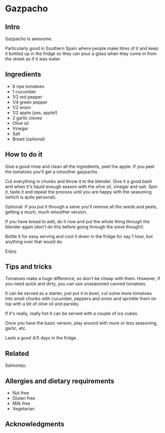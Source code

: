 # Gazpacho

## Intro

Gazpacho is awesome.

Particularly good in Southern Spain where people make litres of it and keep it bottled up in the fridge so they can pour a glass when they come in from the street as if it was water.

## Ingredients

* 8 ripe tomatoes
* 1 cucumber
* 1/2 red pepper
* 1/4 green pepper
* 1/2 onion
* 1/2 apple (yes, apple!)
* 2 garlic cloves 
* Olive oil
* Vinegar
* Salt
* Bread (optional)

## How to do it

Give a good rinse and clean all the ingredients, peel the apple. If you peel the tomatoes you'll get a smoother gazpacho.

Cut everything in chunks and throw it to the blender. Give it a good bash and when it's liquid enough season with the olive oil, vinegar and salt. Spin it, taste it and repeat the process until you are happy with the seasoning (which is quite personal).

Optional: if you put it through a sieve you'll remove all the seeds and peels, getting a much, much smoother version.

If you have bread to add, do it now and put the whole thing through the blender again (don't do this before going through the sieve though!).

Bottle it for easy serving and cool it down in the fridge for say 1 hour, but anything over that would do.

Enjoy.

## Tips and tricks

Tomatoes make a huge difference, so don't be cheap with them. However, if you need quick and dirty, you can use unseasoned canned tomatoes.

It can be served as a starter, just put it in bowl, cut some more tomatoes into small chunks with cucumber, peppers and onion and sprinkle them on top with a bit of olive oil and parsley. 

If it's really, really hot it can be served with a couple of ice cubes.

Once you have the basic version, play around with more or less seasoning, garlic, etc.

Lasts a good 4/5 days in the fridge.

## Related

Salmorejo.

## Allergies and dietary requirements

* Nut free
* Gluten free
* Milk free
* Vegetarian

## Acknowledgments

